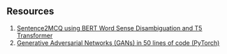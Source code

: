 ## Resources
1. [Sentence2MCQ using BERT Word Sense Disambiguation and T5 Transformer](https://towardsdatascience.com/sentence2mcq-using-bert-word-sense-disambiguation-and-t5-transformer-e6bb5aaba29b?sk=5cc73223a8615b04e6f85aef435629f5)
2. [Generative Adversarial Networks (GANs) in 50 lines of code (PyTorch)](https://medium.com/@devnag/generative-adversarial-networks-gans-in-50-lines-of-code-pytorch-e81b79659e3f)
